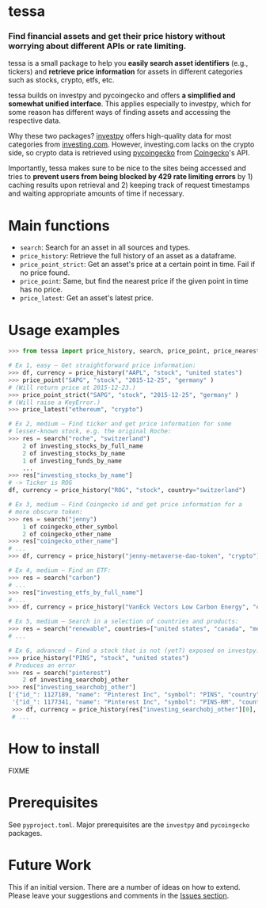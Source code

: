
# tessa

### Find financial assets and get their price history without worrying about different APIs or rate limiting.

tessa is a small package to help you **easily search asset identifiers** (e.g., tickers) and
**retrieve price information** for assets in different categories such as stocks,
crypto, etfs, etc.

tessa builds on investpy and pycoingecko and offers **a simplified and somewhat unified
interface**. This applies especially to investpy, which for some reason has different ways
of finding assets and accessing the respective data.

Why these two packages? [investpy](https://github.com/alvarobartt/investpy) offers
high-quality data for most categories from [investing.com](https://www.investing.com/).
However, investing.com lacks on the crypto side, so crypto data is retrieved using
[pycoingecko](https://github.com/man-c/pycoingecko) from
[Coingecko](https://www.coingecko.com/)'s API.

Importantly, tessa makes sure to be nice to the sites being accessed and tries to
**prevent users from being blocked by 429 rate limiting errors** by 1) caching results upon
retrieval and 2) keeping track of request timestamps and waiting appropriate amounts of
time if necessary.

# Main functions

- `search`: Search for an asset in all sources and types.
- `price_history`: Retrieve the full history of an asset as a dataframe.
- `price_point_strict`: Get an asset's price at a certain point in time. Fail if no
  price found.
- `price_point`: Same, but find the nearest price if the given point in time has no
  price.
- `price_latest`: Get an asset's latest price.

# Usage examples

```python
>>> from tessa import price_history, search, price_point, price_nearest

# Ex 1, easy – Get straightforward price information:
>>> df, currency = price_history("AAPL", "stock", "united states")
>>> price_point("SAPG", "stock", "2015-12-25", "germany" )
# (Will return price at 2015-12-23.)
>>> price_point_strict("SAPG", "stock", "2015-12-25", "germany" )
# (Will raise a KeyError.)
>>> price_latest("ethereum", "crypto")

# Ex 2, medium – Find ticker and get price information for some 
# lesser-known stock, e.g. the original Roche:
>>> res = search("roche", "switzerland")
    2 of investing_stocks_by_full_name
    2 of investing_stocks_by_name
    1 of investing_funds_by_name
    ...
>>> res["investing_stocks_by_name"]
# -> Ticker is ROG
df, currency = price_history("ROG", "stock", country="switzerland")

# Ex 3, medium – Find Coingecko id and get price information for a
# more obscure token:
>>> res = search("jenny")
    1 of coingecko_other_symbol
    2 of coingecko_other_name
>>> res["coingecko_other_name"]
# ...
>>> df, currency = price_history("jenny-metaverse-dao-token", "crypto")

# Ex 4, medium – Find an ETF:
>>> res = search("carbon")
# ...
>>> res["investing_etfs_by_full_name"]
# ...
>>> df, currency = price_history("VanEck Vectors Low Carbon Energy", "etf", "united states")

# Ex 5, medium – Search in a selection of countries and products:
>>> res = search("renewable", countries=["united states", "canada", "mexico"], products=["etfs", "funds", "indices"])
# ...

# Ex 6, advanced – Find a stock that is not (yet?) exposed on investpy:
>>> price_history("PINS", "stock", "united states")
# Produces an error
>>> res = search("pinterest")
    2 of investing_searchobj_other
>>> res["investing_searchobj_other"]
['{"id_": 1127189, "name": "Pinterest Inc", "symbol": "PINS", "country": "united states", "tag": "/equities/pinterest-inc", "pair_type": "stocks", "exchange": "NYSE"}',
 '{"id_": 1177341, "name": "Pinterest Inc", "symbol": "PINS-RM", "country": "russia", "tag": "/equities/pinterest-inc?cid=1177341", "pair_type": "stocks", "exchange": "Moscow"}']
 >>> df, currency = price_history(res["investing_searchobj_other"][0], "searchobj")
 # ...
```


# How to install

FIXME


# Prerequisites

See `pyproject.toml`. Major prerequisites are the `investpy` and `pycoingecko` packages.


# Future Work

This if an initial version. There are a number of ideas on how to extend. Please leave
your suggestions and comments in the [Issues
section](https://github.com/ymyke/tessa/issues).
